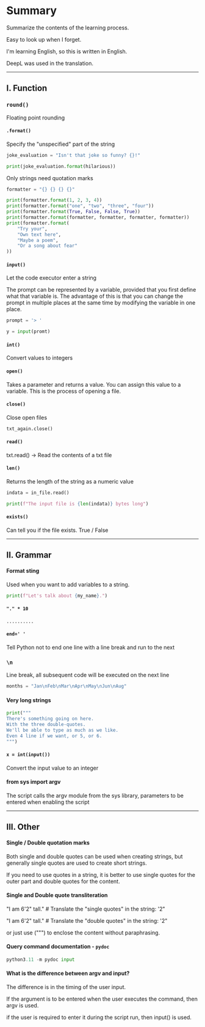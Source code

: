 # Summary
Summarize the contents of the learning process.

Easy to look up when I forget.

I'm learning English, so this is written in English.

DeepL was used in the translation.





****

## I. Function
### `round()`
Floating point rounding

#### `.format()`
Specify the "unspecified" part of the string

```python
joke_evaluation = "Isn't that joke so funny? {}!"

print(joke_evaluation.format(hilarious))

```

Only strings need quotation marks
```python
formatter = "{} {} {} {}"

print(formatter.format(1, 2, 3, 4))
print(formatter.format("one", "two", "three", "four"))
print(formatter.format(True, False, False, True))
print(formatter.format(formatter, formatter, formatter, formatter))
print(formatter.format(
	"Try your",
	"Own text here",
	"Maybe a poem",
	"Or a song about fear"
))
```

#### `input()`
Let the code executor enter a string

The prompt can be represented by a variable, provided that you first define what that variable is. 
The advantage of this is that you can change the prompt in multiple places at the same time by modifying the variable in one place.

```python
prompt = '> '

y = input(promt) 
```

#### `int()`
Convert values to integers

#### `open()`
Takes a parameter and returns a value. You can assign this value to a variable. 
This is the process of opening a file.

#### `close()`
Close open files

```python
txt_again.close()
```

#### `read()`
txt.read() -> Read the contents of a txt file

#### `len()`
Returns the length of the string as a numeric value

```python
indata = in_file.read()

print(f"The input file is {len(indata)} bytes long")
```

#### `exists()`
Can tell you if the file exists. True / False





****

## II. Grammar
#### Format sting
Used when you want to add variables to a string.

```python
print(f"Let's talk about {my_name}.")
```

#### `"." * 10`
```shell
..........
```


#### `end=' '`
Tell Python not to end one line with a line break and run to the next

### `\n`
Line break, all subsequent code will be executed on the next line

```python
months = "Jan\nFeb\nMar\nApr\nMay\nJun\nAug"
```

#### Very long strings

```python
print("""
There's something going on here.
With the three double-quotes.
We'll be able to type as much as we like.
Even 4 line if we want, or 5, or 6.
""")
```

#### `x = int(input())`
Convert the input value to an integer

#### from sys import argv
The script calls the argv module from the sys library, parameters to be entered when enabling the script





****

## III. Other
#### Single / Double quotation marks
Both single and double quotes can be used when creating strings, but generally single quotes are used to create short strings. 

If you need to use quotes in a string, it is better to use single quotes for the outer part and double quotes for the content.

#### Single and Double quote transliteration 
"I am 6'2\" tall."    # Translate the "single quotes" in the string: '2\"

"I am 6\'2" tall."    # Translate the "double quotes" in the string: \'2"

or just use (""") to enclose the content without paraphrasing.

#### Query command documentation - `pydoc`

```python
python3.11 -m pydoc input
```

#### What is the difference between argv and input?
The difference is in the timing of the user input. 

If the argument is to be entered when the user executes the command, then argv is used.

if the user is required to enter it during the script run, then input() is used.